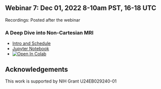 
## Webinar 7: Dec 01, 2022 8-10am PST, 16-18 UTC

Recordings: Posted after the webinar  

### A Deep Dive into Non-Cartesian MRI   
  - [Intro and Schedule](./intro.md)
  - [Jupyter Notebook](./demo_noncart.ipynb)
  - [![Open In Colab](https://colab.research.google.com/assets/colab-badge.svg)](https://colab.research.google.com/github/mrirecon/bart-webinars/blob/master/webinar7/demo_noncart.ipynb)


## Acknowledgements
This work is supported by NIH Grant U24EB029240-01
